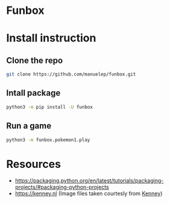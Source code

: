 # Funbox

# Install instruction

## Clone the repo

```sh
git clone https://github.com/manuelep/funbox.git
```

## Intall package

```sh
python3 -m pip install -U funbox
```

## Run a game

```sh
python3 -m funbox.pokemon1.play
```

# Resources

* https://packaging.python.org/en/latest/tutorials/packaging-projects/#packaging-python-projects
* https://kenney.nl (Image files taken courtesly from [Kenney](https://kenney.nl))
